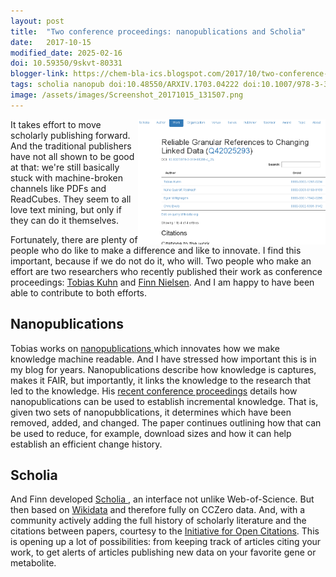 ```yaml
---
layout: post
title:  "Two conference proceedings: nanopublications and Scholia"
date:   2017-10-15
modified_date: 2025-02-16
doi: 10.59350/9skvt-80331
blogger-link: https://chem-bla-ics.blogspot.com/2017/10/two-conference-proceedings.html
tags: scholia nanopub doi:10.48550/ARXIV.1703.04222 doi:10.1007/978-3-319-68288-4_26
image: /assets/images/Screenshot_20171015_131507.png
---
```


<img style="float: right;" src="/assets/images/Screenshot_20171015_131507.png" width="300" alt="The nanopublication conference article in Scholia." />
It takes effort to move scholarly publishing forward. And the traditional publishers have not all shown to
be good at that: we're still basically stuck with machine-broken channels like PDFs and ReadCubes. They seem
to all love text mining, but only if they can do it themselves.

Fortunately, there are plenty of people who do like to make a difference and like to innovate. I find this
important, because if we do not do it, who will. Two people who make an effort are two researchers who
recently published their work as conference proceedings: [Tobias Kuhn](http://www.tkuhn.org/) and
[Finn Nielsen](https://github.com/fnielsen). And I am happy to have been able to contribute to both efforts.

## Nanopublications

Tobias works on [nanopublications <i class="fa-solid fa-box-archive fa-xs"></i>](https://web.archive.org/web/20171004200524/http://nanopub.org/wordpress/)
which innovates how we make knowledge machine
readable. And I have stressed how important this is in my blog for years. Nanopublications describe how
knowledge is captures, makes it FAIR, but importantly, it links the knowledge to the research that led to the
knowledge. His [recent conference proceedings](https://doi.org/10.1007/978-3-319-68288-4_26)
details how nanopublications can be used to establish incremental
knowledge. That is, given two sets of nanopubblications, it determines which have been removed, added, and
changed. The paper continues outlining how that can be used to reduce, for example, download sizes and how
it can help establish an efficient change history.

## Scholia

And Finn developed [Scholia <i class="fa-solid fa-recycle fa-xs"></i>](https://scholia.toolforge.org/), an interface not unlike Web-of-Science. But
then based on [Wikidata](http://wikidata.org/) and therefore fully on CCZero data. And, with a community
actively adding the full history of scholarly literature and the citations between papers, courtesy to the
[Initiative for Open Citations](https://i4oc.org/). This is opening up a lot of possibilities: from keeping
track of articles citing your work, to get alerts of articles publishing new data on your favorite gene or
metabolite.
